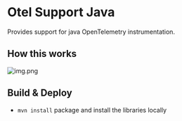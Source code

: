 # Otel Support Java

Provides support for java OpenTelemetry instrumentation.

## How this works
![img.png](img/otel-support-java.png)

## Build & Deploy

-   `mvn install` package and install the libraries locally

